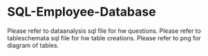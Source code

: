 # SQL-Employee-Database

Please refer to dataanalysis sql file for hw questions. 
Please refer to tableschemata sql file for hw table creations. 
Please refer to png for diagram of tables.
